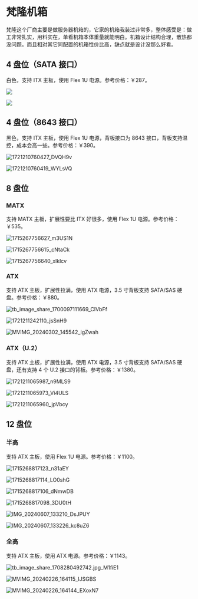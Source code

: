 # 梵隆机箱

梵隆这个厂商主要是做服务器机箱的，它家的机箱我装过非常多，整体感受是：做工非常扎实，用料实在，单看机箱本体重量就能明白。机箱设计结构合理，散热都没问题。而且相对其它同配置的机箱性价比高，缺点就是设计没那么好看。

## 4 盘位（SATA 接口）

白色，支持 ITX 主板，使用 Flex 1U 电源。参考价格：￥287。

![](https://img.slarker.me/wiki/1726408436156.webp)

![](https://img.slarker.me/wiki/1726408495146.webp)

## 4 盘位（8643 接口）

黑色，支持 ITX 主板，使用 Flex 1U 电源，背板接口为 8643 接口，背板支持温控，成本会高一些。参考价格：￥390。

![1721210760427_DVQH9v](https://img-1255332810.cos.ap-chengdu.myqcloud.com/1721210760427_DVQH9v.png)

![1721210760419_WYLsVQ](https://img-1255332810.cos.ap-chengdu.myqcloud.com/1721210760419_WYLsVQ.png)

## 8 盘位

### MATX

支持 MATX 主板，扩展性要比 ITX 好很多，使用 Flex 1U 电源。参考价格：￥535。

![1715267756627_m3US1N](https://img-1255332810.cos.ap-chengdu.myqcloud.com/1715267756627_m3US1N.jpg)

![1715267756615_cNtaCk](https://img-1255332810.cos.ap-chengdu.myqcloud.com/1715267756615_cNtaCk.jpg)

![1715267756640_xlkIcv](https://img-1255332810.cos.ap-chengdu.myqcloud.com/1715267756640_xlkIcv.jpg)

### ATX

支持 ATX 主板，扩展性拉满，使用 ATX 电源，3.5 寸背板支持 SATA/SAS 硬盘。参考价格：￥880。

![tb_image_share_1700097111669_ClVbFf](https://img-1255332810.cos.ap-chengdu.myqcloud.com/tb_image_share_1700097111669_ClVbFf.jpg)

![1721211242110_jsSnH9](https://img-1255332810.cos.ap-chengdu.myqcloud.com/1721211242110_jsSnH9.jpg)

![MVIMG_20240302_145542_igZwah](https://img-1255332810.cos.ap-chengdu.myqcloud.com/MVIMG_20240302_145542_igZwah.jpg)

### ATX（U.2）

支持 ATX 主板，扩展性拉满，使用 ATX 电源，3.5 寸背板支持 SATA/SAS 硬盘，还有支持 4 个 U.2 接口的背板。参考价格：￥1380。

![1721211065987_n9MLS9](https://img-1255332810.cos.ap-chengdu.myqcloud.com/1721211065987_n9MLS9.png)

![1721211065973_Vi4ULS](https://img-1255332810.cos.ap-chengdu.myqcloud.com/1721211065973_Vi4ULS.jpg)

![1721211065960_jpVbcy](https://img-1255332810.cos.ap-chengdu.myqcloud.com/1721211065960_jpVbcy.png)

## 12 盘位

### 半高
支持 ATX 主板，使用 Flex 1U 电源。参考价格：￥1100。

![1715268817123_n31aEY](https://img-1255332810.cos.ap-chengdu.myqcloud.com/1715268817123_n31aEY.png)

![1715268817114_LO0shG](https://img-1255332810.cos.ap-chengdu.myqcloud.com/1715268817114_LO0shG.jpg)

![1715268817106_dNmwDB](https://img-1255332810.cos.ap-chengdu.myqcloud.com/1715268817106_dNmwDB.png)

![1715268817098_3DU0tH](https://img-1255332810.cos.ap-chengdu.myqcloud.com/1715268817098_3DU0tH.png)

![IMG_20240607_133210_DsJPUY](https://img-1255332810.cos.ap-chengdu.myqcloud.com/IMG_20240607_133210_DsJPUY.jpg)

![IMG_20240607_133226_kc8uZ6](https://img-1255332810.cos.ap-chengdu.myqcloud.com/IMG_20240607_133226_kc8uZ6.jpg)

### 全高

支持 ATX 主板，使用 ATX 电源。参考价格：￥1143。

![tb_image_share_1708280492742.jpg_M1fiE1](https://img-1255332810.cos.ap-chengdu.myqcloud.com/tb_image_share_1708280492742.jpg_M1fiE1.png)

![MVIMG_20240226_164115_IJSGBS](https://img-1255332810.cos.ap-chengdu.myqcloud.com/MVIMG_20240226_164115_IJSGBS.jpg)

![MVIMG_20240226_164144_EXoxN7](https://img-1255332810.cos.ap-chengdu.myqcloud.com/MVIMG_20240226_164144_EXoxN7.jpg)